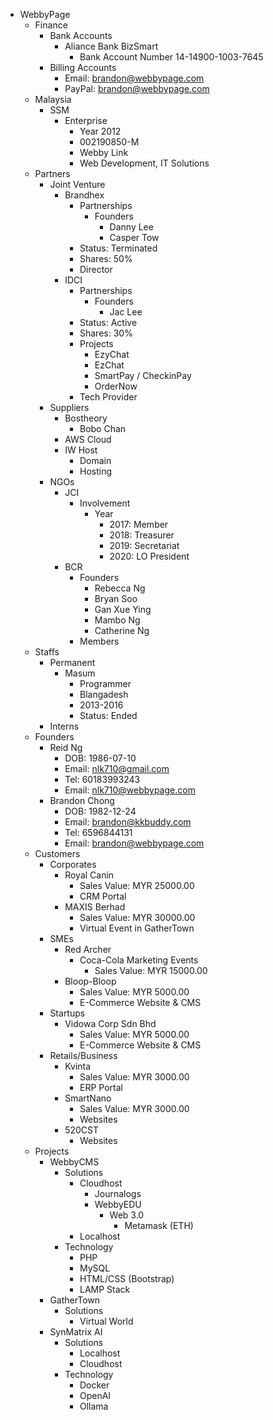 * WebbyPage
	* Finance
		* Bank Accounts
			* Aliance Bank BizSmart
				* Bank Account Number 14-14900-1003-7645
		* Billing Accounts
			* Email: brandon@webbypage.com
			* PayPal: brandon@webbypage.com
	* Malaysia
		* SSM
			* Enterprise
				* Year 2012
				* 002190850-M
				* Webby Link
				* Web Development, IT Solutions
	* Partners
		* Joint Venture
			* Brandhex
				* Partnerships
					* Founders
						* Danny Lee
						* Casper Tow
				* Status: Terminated
				* Shares: 50%
				* Director
			* IDCI
				* Partnerships
					* Founders
						* Jac Lee
				* Status: Active
				* Shares: 30%
				* Projects
					* EzyChat
					* EzChat
					* SmartPay / CheckinPay
					* OrderNow
				* Tech Provider
		* Suppliers
			* Bostheory
				* Bobo Chan
			* AWS Cloud
			* IW Host
				* Domain
				* Hosting
		* NGOs
			* JCI
				* Involvement
					* Year
						* 2017: Member
						* 2018: Treasurer
						* 2019: Secretariat
						* 2020: LO President
			* BCR
				* Founders
					* Rebecca Ng
					* Bryan Soo
					* Gan Xue Ying
					* Mambo Ng
					* Catherine Ng
				* Members
	* Staffs
		* Permanent
			* Masum
				* Programmer
				* Blangadesh
				* 2013-2016
				* Status: Ended
		* Interns
	* Founders
		* Reid Ng
			* DOB: 1986-07-10
			* Email: nlk710@gmail.com
			* Tel: 60183993243
			* Email: nlk710@webbypage.com
		* Brandon Chong
			* DOB: 1982-12-24
			* Email: brandon@kkbuddy.com
			* Tel: 6596844131
			* Email: brandon@webbypage.com
	* Customers
		* Corporates
			* Royal Canin
				* Sales Value: MYR 25000.00
				* CRM Portal
			* MAXIS Berhad
				* Sales Value: MYR 30000.00
				* Virtual Event in GatherTown
		* SMEs
			* Red Archer
				* Coca-Cola Marketing Events
					* Sales Value: MYR 15000.00
			* Bloop-Bloop
				* Sales Value: MYR 5000.00
				* E-Commerce Website & CMS
		* Startups
			* Vidowa Corp Sdn Bhd
				* Sales Value: MYR 5000.00
				* E-Commerce Website & CMS
		* Retails/Business
			* Kvinta
				* Sales Value: MYR 3000.00
				* ERP Portal
			* SmartNano
				* Sales Value: MYR 3000.00
				* Websites
			* 520CST
				* Websites
	* Projects
		* WebbyCMS
			* Solutions
				* Cloudhost
					* Journalogs
					* WebbyEDU
						* Web 3.0
							* Metamask (ETH)
				* Localhost
			* Technology
				* PHP
				* MySQL
				* HTML/CSS (Bootstrap)
				* LAMP Stack
		* GatherTown
			* Solutions
				* Virtual World
		* SynMatrix AI
			* Solutions
				* Localhost
				* Cloudhost
			* Technology
				* Docker
				* OpenAI
				* Ollama
